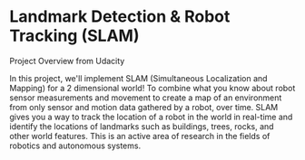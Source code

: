 # Landmark Detection & Robot Tracking (SLAM)
Project Overview from Udacity

In this project, we'll implement SLAM (Simultaneous Localization and Mapping) for a 2 dimensional world! To combine what you know about robot sensor measurements and movement to create a map of an environment from only sensor and motion data gathered by a robot, over time. SLAM gives you a way to track the location of a robot in the world in real-time and identify the locations of landmarks such as buildings, trees, rocks, and other world features. This is an active area of research in the fields of robotics and autonomous systems.
